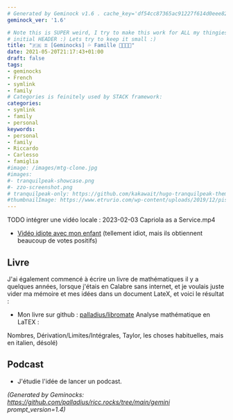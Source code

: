 ```yaml
---
# Generated by Geminock v1.6 . cache_key='df54cc87365ac91227f614d0eee827f0473c8546d3cc072cddf2d3b46d22ccb3-fr.yaml'
geminock_ver: '1.6'

# Note this is SUPER weird, I try to make this work for ALL my thingies so there might be some behavioural clatches in the
# initial HEADER :) Lets try to keep it small :)
title: "🇫🇷 ♊ [Geminocks] 💦 Famille 👨‍👩‍👧‍👦"
date: 2021-05-20T21:17:43+01:00
draft: false
tags:
- geminocks
- French
- symlink
- family
# Categories is feinitely used by STACK framework:
categories:
- symlink
- family
- personal
keywords:
- personal
- family
- Riccardo
- Carlesso
- famiglia
#image: /images/mtg-clone.jpg
#images:
#- tranquilpeak-showcase.png
#- zzo-screenshot.png
# tranquilpeak-only: https://github.com/kakawait/hugo-tranquilpeak-theme/blob/master/docs/user.md#image
#thumbnailImage: https://www.etrurio.com/wp-content/uploads/2019/12/pistacchi-scaled.jpg
---
```


TODO intégrer une vidéo locale :  2023-02-03 Capriola as a Service.mp4

* [Vidéo idiote avec mon enfant](https://www.youtube.com/playlist?list=PLLW_mrnzxmSpYyZ3zBOuRjNMpVOlSIlzi) (tellement idiot, mais ils obtiennent beaucoup de votes positifs)

## Livre

J'ai également commencé à écrire un livre de mathématiques il y a quelques années, lorsque j'étais en Calabre sans internet, et je voulais juste vider ma mémoire et mes idées dans un document LateX, et voici le résultat :

* Mon livre sur github : [palladius/libromate](https://github.com/palladius/libromate) Analyse mathématique en LaTEX :

Nombres, Dérivation/Limites/Intégrales, Taylor, les choses habituelles, mais en italien, désolé)

## Podcast

* J'étudie l'idée de lancer un podcast.


*(Generated by Geminocks: https://github.com/palladius/ricc.rocks/tree/main/gemini prompt_version=1.4)*